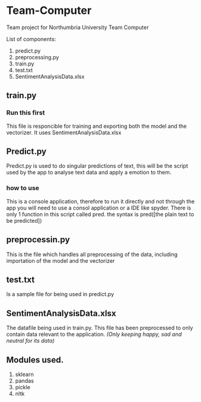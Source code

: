 # Team-Computer
Team project for Northumbria University Team Computer

List of components:
1. predict.py
2. preprocessing.py
3. train.py
4. test.txt
5. SentimentAnalysisData.xlsx

## train.py
### Run this first
This file is responcible for training and exporting both the model and the vectorizer. It uses SentimentAnalysisData.xlsx

## Predict.py
Predict.py is used to do singular predictions of text, this will be the script used by the app to analyse text data and apply a emotion to them.

### how to use
This is a console application, therefore to run it directly and not through the app you will need to use a consol application or a IDE like spyder.
There is only 1 function in this script called pred. the syntax is pred([the plain text to be predicted])

## preprocessin.py
This is the file which handles all preprocessing of the data, including importation of the model and the vectorizer

## test.txt 
Is a sample file for being used in predict.py

## SentimentAnalysisData.xlsx
The datafile being used in train.py. This file has been preprocessed to only contain data relevant to the application. *(Only keeping happy, sad and neutral for its data)*

## Modules used.
1. sklearn
2. pandas
3. pickle
4. nltk
